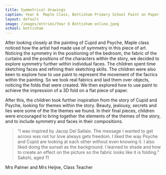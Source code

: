 ```yaml
---
title: Symmetrical drawings
caption: Year 6  Maple Class, Bottisham Primary School Paint on Paper
layout: default
image: /images/entries/Year 6 Bottisham online.jpeg
school: bottisham
---
```

After looking closely at the painting of Cupid and Psyche, Maple class noticed how the artist had made use of symmetry in this piece of art. Noticing the symmetry in the positioning of the bedroom, the fabric of the curtains and the positions of the characters within the story, we decided to explore symmetry further within individual faces. The children spent time sketching faces and refining their sketching skills. The children were also keen to explore how to use paint to represent the movement of the facrics within the painting. So we took real fabrics and laid them over objects, noticing the folds that were created. We then explored how to use paint to achieve the impression of a 3D fold on a flat piece of paper.

After this, the children took further inspiration from the story of Cupid and Psyche, looking for themes within the story. Beauty, jealousy, secrets and lies were some of the the themes we found. In their final pieces, children were encouraged to bring together the elements of the themes of the story, and to include symmetry and faces in their compositions.

> “I was inspired by Jacop Del Sallaio. The message I wanted to get across was not tur love always gets freedom. I liked the way Psyche and Cupid are looking at each other without even knowing it. I also liked doing the sunset as the background. I learned to shade and how to create an effect on the picture so the fabric looks like it is folding.” Sakshi, aged 11

Mrs Palmer and Mrs Heijne, Class Teacher
